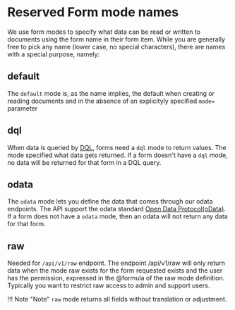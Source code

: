 # Reserved Form mode names

We use form modes to specify what data can be read or written to documents using the form name in their form item. While you are generally free to pick any name (lower case, no special characters), there are names with a special purpose, namely:

## default

The `default` mode is, as the name implies, the default when creating or reading documents and in the absence of an explicityly specified `mode=` parameter

## dql

When data is queried by [DQL](https://help.hcltechsw.com/dom_designer/12.0.1/basic/dql_overview.html), forms need a `dql` mode to return values. The mode specified what data gets returned. If a form doesn't have a `dql` mode, no data will be returned for that form in a DQL query.

## odata

The `odata` mode lets you define the data that comes through our odata endpoints. The API support the odata standard [Open Data Protocol(oData)](https://www.odata.org). If a form does not have a `odata` mode, then an odata will not return any data for that form.

## raw

Needed for `/api/v1/raw` endpoint. The endpoint /api/v1/raw will only return data when the mode raw exists for the form requested exists and the user has the permission, expressed in the @formula of the raw mode definition. Typically you want to restrict raw access to admin and support users.

!!! Note "Note"
         `raw` mode returns all fields without translation or adjustment.